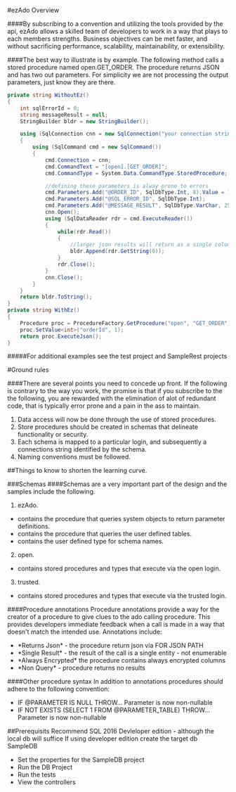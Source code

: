 #ezAdo Overview

####By subscribing to a convention and utilizing the tools provided by the api, ezAdo allows a skilled team of developers to work in a way that plays to each members strengths.  Business objectives can be met faster, and without sacrificing performance, scalability, maintainability, or extensibility.

####The best way to illustrate is by example.  The following method calls a stored procedure named open.GET_ORDER.  The procedure returns JSON and has two out parameters.  For simplicity we are not processing the output parameters, just know they are there.

```C#
private string WithoutEz()
{
    int sqlErrorId = 0;
    string messageResult = null;
    StringBuilder bldr = new StringBuilder();

    using (SqlConnection cnn = new SqlConnection("your connection string"))
    {
        using (SqlCommand cmd = new SqlCommand())
        {
            cmd.Connection = cnn;
            cmd.CommandText = "[open].[GET_ORDER]";
            cmd.CommandType = System.Data.CommandType.StoredProcedure;

            //defining these parameters is alway prone to errors 
            cmd.Parameters.Add("@ORDER_ID", SqlDbType.Int, 8).Value = 1;
            cmd.Parameters.Add("@SQL_ERROR_ID", SqlDbType.Int);
            cmd.Parameters.Add("@MESSAGE_RESULT", SqlDbType.VarChar, 256);
            cnn.Open();
            using (SqlDataReader rdr = cmd.ExecuteReader())
            {
                while(rdr.Read())
                {
                    //larger json results will return as a single column reader
                    bldr.Append(rdr.GetString(0));
                }
                rdr.Close();
            }
            cnn.Close();
        }
    }
    return bldr.ToString();
}
private string WithEz()
{
    Procedure proc = ProcedureFactory.GetProcedure("open", "GET_ORDER");
    proc.SetValue<int>("orderId", 1);
    return proc.ExecuteJson();
}
```
#####For additional examples see the test project and SampleRest projects

#Ground rules

####There are several points you need to concede up front. If the following is contrary to the way you work, the promise is that if you subscribe to the the following, you are rewarded with the elimination of alot of redundant code, that is typically error prone and a pain in the ass to maintain.
1. Data access will now be done through the use of stored procedures.
2. Store procedures should be created in schemas that delineate functionality or security.
3. Each schema is mapped to a particular login, and subsequently a connections string identified by the schema.
4. Naming conventions must be followed.

##Things to know to shorten the learning curve.

###Schemas
####Schemas are a very important part of the design and the samples include the following.
1. ezAdo.
  * contains the procedure that queries system objects to return parameter definitions.
  * contains the procedure that queries the user defined tables. 
  * contains the user defined type for schema names. 
2. open.
  * contains stored procedures and types that execute via the open login. 
3. trusted.
  * contains stored procedures and types that execute via the trusted login. 

####Procedure annotations
Procedure annotations provide a way for the creator of a procedure to give clues to the ado calling procedure.  This provides developers immediate feedback when a call is made in a way that doesn't match the intended use.
Annotations include:
  * \*Returns Json\* - the procedure return json via FOR JSON PATH
  * \*Single Result\* - the result of the call is a single entity - not enumerable
  * \*Always Encrypted\* the procedure contains always encrypted columns
  * \*Non Query\* - procedure returns no results

####Other procedure syntax
In addition to annotations procedures should adhere to the following convention:
  * IF @PARAMETER IS NULL THROW... Parameter is now non-nullable
  * IF NOT EXISTS (SELECT 1 FROM @PARAMETER_TABLE) THROW... Parameter is now non-nullable 

##Prerequisits
Recommend SQL 2016 Devleloper edition - although the local db will suffice
If using developer edition create the target db SampleDB

* Set the properties for the SampleDB project
* Run the DB Project
* Run the tests
* View the controllers

